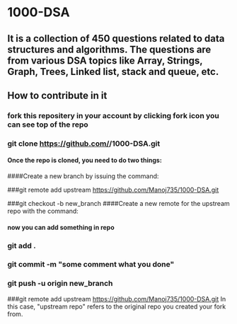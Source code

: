 # 1000-DSA
## It is a collection of 450 questions related to data structures and algorithms. The questions are from various DSA topics like Array, Strings, Graph, Trees, Linked list, stack and queue, etc.

## How to contribute in it
### fork this repositery in your account by clicking fork icon you can see top of the repo
### git clone https://github.com/<YourUserName>/1000-DSA.git
#### Once the repo is cloned, you need to do two things:
####Create a new branch by issuing the command:

###git remote add upstream https://github.com/Manoj735/1000-DSA.git
 
###git checkout -b new_branch
####Create a new remote for the upstream repo with the command:

#### now you can add something in repo
### git add .
### git commit -m "some comment what you done"
### git push -u origin new_branch

###git remote add upstream https://github.com/Manoj735/1000-DSA.git
In this case, "upstream repo" refers to the original repo you created your fork from.
